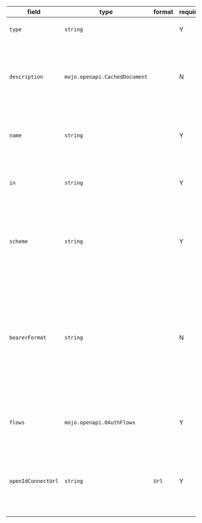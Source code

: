 | field | type | format | required | default | description |
|---|---|---|---|---|---|
| `type` | `string` |  | Y |  | The type of the security scheme. |
| `description` | `mojo.openapi.CachedDocument` |  | N |  | A short description for security scheme. CommonMark syntax MAY be used for rich text representation. |
| `name` | `string` |  | Y |  | The name of the header, query or cookie parameter to be used. |
| `in` | `string` |  | Y |  | The location of the API key. Valid values are "query", "header" or "cookie". |
| `scheme` | `string` |  | Y |  | The name of the HTTP Authorization scheme to be used in the Authorization header as defined in RFC7235. |
| `bearerFormat` | `string` |  | N |  | A hint to the client to identify how the bearer token is formatted. Bearer tokens are usually generated by an authorization server, so this information is primarily for documentation purposes. |
| `flows` | `mojo.openapi.OAuthFlows` |  | Y |  | An object containing configuration information for the flow types supported. |
| `openIdConnectUrl` | `string` | `Url` | Y |  | OpenId Connect URL to discover OAuth2 configuration values. This MUST be in the form of a URL. |
